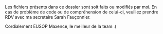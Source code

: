 Les fichiers présents dans ce dossier sont soit faits ou modifiés par moi.
En cas de problème de code ou de compréhension de celui-ci, veuillez prendre RDV avec ma secretaire Sarah Fauçonnier.

Cordialement EUSOP Maxence,
le meilleur de la team :)
